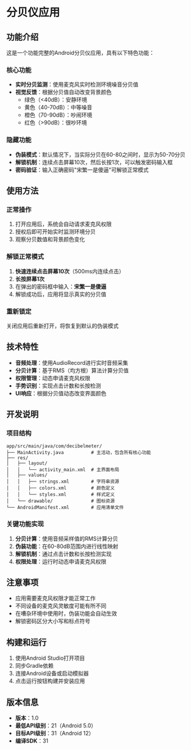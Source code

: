 # 分贝仪应用

## 功能介绍

这是一个功能完整的Android分贝仪应用，具有以下特色功能：

### 核心功能
- **实时分贝监测**：使用麦克风实时检测环境噪音分贝值
- **视觉反馈**：根据分贝值自动改变背景颜色
  - 绿色（<40dB）：安静环境
  - 黄色（40-70dB）：中等噪音
  - 橙色（70-90dB）：吵闹环境
  - 红色（>90dB）：很吵环境

### 隐藏功能
- **伪装模式**：默认情况下，当实际分贝在60-80之间时，显示为50-70分贝
- **解锁机制**：连续点击屏幕10次，然后长按1次，可以触发密码输入框
- **密码验证**：输入正确密码"宋繁一是傻逼"可解锁正常模式

## 使用方法

### 正常操作
1. 打开应用后，系统会自动请求麦克风权限
2. 授权后即可开始实时监测环境分贝
3. 观察分贝数值和背景颜色变化

### 解锁正常模式
1. **快速连续点击屏幕10次**（500ms内连续点击）
2. **长按屏幕1次**
3. 在弹出的密码框中输入：**宋繁一是傻逼**
4. 解锁成功后，应用将显示真实的分贝值

### 重新锁定
关闭应用后重新打开，将恢复到默认的伪装模式

## 技术特性

- **音频处理**：使用AudioRecord进行实时音频采集
- **分贝计算**：基于RMS（均方根）算法计算分贝值
- **权限管理**：动态申请麦克风权限
- **手势识别**：实现点击计数和长按检测
- **UI响应**：根据分贝值动态改变界面颜色

## 开发说明

### 项目结构
```
app/src/main/java/com/decibelmeter/
├── MainActivity.java          # 主活动，包含所有核心功能
├── res/
│   ├── layout/
│   │   └── activity_main.xml  # 主界面布局
│   ├── values/
│   │   ├── strings.xml        # 字符串资源
│   │   ├── colors.xml         # 颜色定义
│   │   └── styles.xml         # 样式定义
│   └── drawable/              # 图标资源
└── AndroidManifest.xml        # 应用清单文件
```

### 关键功能实现

1. **分贝计算**：使用音频采样值的RMS计算分贝
2. **伪装功能**：在60-80dB范围内进行线性映射
3. **解锁机制**：通过点击计数和长按检测实现
4. **权限处理**：运行时动态申请麦克风权限

## 注意事项

- 应用需要麦克风权限才能正常工作
- 不同设备的麦克风灵敏度可能有所不同
- 在嘈杂环境中使用时，伪装功能会自动生效
- 解锁密码区分大小写和标点符号

## 构建和运行

1. 使用Android Studio打开项目
2. 同步Gradle依赖
3. 连接Android设备或启动模拟器
4. 点击运行按钮构建并安装应用

## 版本信息

- **版本**：1.0
- **最低API级别**：21（Android 5.0）
- **目标API级别**：31（Android 12）
- **编译SDK**：31